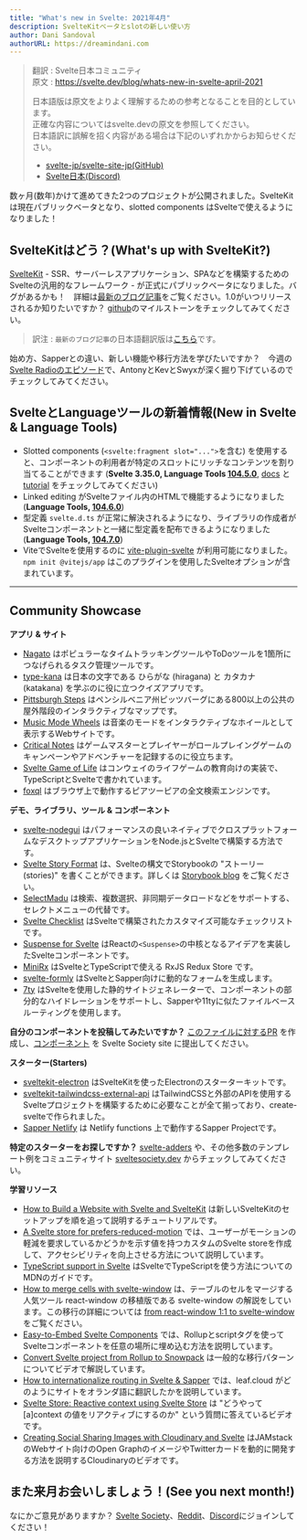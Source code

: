 ```yaml
---
title: "What's new in Svelte: 2021年4月"
description: SvelteKitベータとslotの新しい使い方
author: Dani Sandoval
authorURL: https://dreamindani.com
---
```

> 翻訳 : Svelte日本コミュニティ  
> 原文 : https://svelte.dev/blog/whats-new-in-svelte-april-2021
> 
> 日本語版は原文をよりよく理解するための参考となることを目的としています。  
> 正確な内容についてはsvelte.devの原文を参照してください。  
> 日本語訳に誤解を招く内容がある場合は下記のいずれかからお知らせください。
> - [svelte-jp/svelte-site-jp(GitHub)](https://github.com/svelte-jp/svelte-site-jp)
> - [Svelte日本(Discord)](https://discord.com/invite/YTXq3ZtBbx)

数ヶ月(数年)かけて進めてきた2つのプロジェクトが公開されました。SvelteKitは現在パブリックベータとなり、slotted components はSvelteで使えるようになりました！

## SvelteKitはどう？(What's up with SvelteKit?)
[SvelteKit](https://kit.svelte.jp/) - SSR、サーバーレスアプリケーション、SPAなどを構築するためのSvelteの汎用的なフレームワーク - が正式にパブリックベータになりました。バグがあるかも！　詳細は[最新のブログ記事](https://svelte.jp/blog/sveltekit-beta)をご覧ください。1.0がいつリリースされるか知りたいですか？ [github](https://github.com/sveltejs/kit/milestone/2)のマイルストーンをチェックしてみてください。
> 訳注 : `最新のブログ記事`の日本語翻訳版は[こちら](https://svelte.jp/blog/sveltekit-beta)です。

始め方、Sapperとの違い、新しい機能や移行方法を学びたいですか？　今週の[Svelte Radioのエピソード](https://www.svelteradio.com/episodes/svelte-kit-public-beta)で、AntonyとKevとSwyxが深く掘り下げているのでチェックしてみてください。

## SvelteとLanguageツールの新着情報(New in Svelte & Language Tools)
- Slotted components (`<svelte:fragment slot="...">`を含む) を使用すると、コンポーネントの利用者が特定のスロットにリッチなコンテンツを割り当てることができます (**Svelte 3.35.0, Language Tools [104.5.0](https://github.com/sveltejs/language-tools/releases/tag/extensions-104.5.0)**, [docs](https://svelte.dev/docs#template-syntax-svelte-fragment) と [tutorial](https://svelte.jp/tutorial/svelte-fragment) をチェックしてみてください)
- Linked editing がSvelteファイル内のHTMLで機能するようになりました (**Language Tools, [104.6.0](https://github.com/sveltejs/language-tools/releases/tag/extensions-104.6.0)**)
- 型定義 `svelte.d.ts` が正常に解決されるようになり、ライブラリの作成者がSvelteコンポーネントと一緒に型定義を配布できるようになりました (**Language Tools, [104.7.0](https://github.com/sveltejs/language-tools/releases/tag/extensions-104.7.0)**)
- ViteでSvelteを使用するのに [vite-plugin-svelte](https://github.com/sveltejs/vite-plugin-svelte) が利用可能になりました。`npm init @vitejs/app` はこのプラグインを使用したSvelteオプションが含まれています。

---

## Community Showcase

**アプリ & サイト**

- [Nagato](https://nagato.app/) はポピュラーなタイムトラッキングツールやToDoツールを1箇所につなげられるタスク管理ツールです。
- [type-kana](https://type-kana.cass.moe/setup) は日本の文字である ひらがな (hiragana) と カタカナ (katakana) を学ぶのに役に立つクイズアプリです。
- [Pittsburgh Steps](https://pittsburgh-steps.samlearner.com/) はペンシルベニア州ピッツバーグにある800以上の公共の屋外階段のインタラクティブなマップです。
- [Music Mode Wheels](https://tobx.github.io/music-mode-wheels/) は音楽のモードをインタラクティブなホイールとして表示するWebサイトです。
- [Critical Notes](https://www.critical-notes.com/) はゲームマスターとプレイヤーがロールプレイングゲームのキャンペーンやアドベンチャーを記録するのに役立ちます。
- [Svelte Game of Life](https://github.com/alanrsoares/svelte-game-of-life) はコンウェイのライフゲームの教育向けの実装で、TypeScriptとSvelteで書かれています。
- [foxql](https://github.com/foxql) はブラウザ上で動作するピアツーピアの全文検索エンジンです。

**デモ、ライブラリ、ツール & コンポーネント**

- [svelte-nodegui](https://github.com/nodegui/svelte-nodegui) はパフォーマンスの良いネイティブでクロスプラットフォームなデスクトップアプリケーションをNode.jsとSvelteで構築する方法です。
- [Svelte Story Format](https://www.npmjs.com/package/@storybook/addon-svelte-csf) は、Svelteの構文でStorybookの "ストーリー(stories)" を書くことができます。詳しくは [Storybook blog](https://storybook.js.org/blog/storybook-for-svelte/) をご覧ください。
- [SelectMadu](https://github.com/pavish/select-madu) は検索、複数選択、非同期データロードなどをサポートする、セレクトメニューの代替です。
- [Svelte Checklist](https://www.npmjs.com/package/svelte-checklist) はSvelteで構築されたカスタマイズ可能なチェックリストです。
- [Suspense for Svelte](https://www.npmjs.com/package/@jamcart/suspense) はReactの`<Suspense>`の中核となるアイデアを実装したSvelteコンポーネントです。
- [MiniRx](https://spierala.github.io/mini-rx-store/) はSvelteとTypeScriptで使える RxJS Redux Store です。
- [svelte-formly](https://github.com/arabdevelop/svelte-formly) はSvelteとSapper向けに動的なフォームを生成します。
- [7ty](https://www.npmjs.com/package/@jamcart/7ty) はSvelteを使用した静的サイトジェネレーターで、コンポーネントの部分的なハイドレーションをサポートし、Sapperや11tyに似たファイルベースルーティングを使用します。

**自分のコンポーネントを投稿してみたいですか？** [このファイルに対するPR](https://github.com/svelte-society/sveltesociety.dev/blob/master/src/pages/components/components.json) を作成し、[コンポーネント](https://sveltesociety.dev/components) を Svelte Society site に提出してください。

**スターター(Starters)**

- [sveltekit-electron](https://github.com/FractalHQ/sveltekit-electron) はSvelteKitを使ったElectronのスターターキットです。
- [sveltekit-tailwindcss-external-api](https://github.com/acidlake/sveltekit-tailwindcss-external-api) はTailwindCSSと外部のAPIを使用するSvelteプロジェクトを構築するために必要なことが全て揃っており、create-svelteで作られました。
- [Sapper Netlify](https://www.npmjs.com/package/sapper-netlify) は Netlify functions 上で動作するSapper Projectです。

**特定のスターターをお探しですか？** [svelte-adders](https://github.com/svelte-add/svelte-adders) や、その他多数のテンプレート例をコミュニティサイト [sveltesociety.dev](https://sveltesociety.dev/templates/) からチェックしてみてください。

**学習リソース**
- [How to Build a Website with Svelte and SvelteKit](https://prismic.io/blog/svelte-sveltekit-tutorial) は新しいSvelteKitのセットアップを順を追って説明するチュートリアルです。
- [A Svelte store for prefers-reduced-motion](https://geoffrich.net/posts/svelte-prefers-reduced-motion-store/) では、ユーザーがモーションの軽減を要求しているかどうかを示す値を持つカスタムのSvelte storeを作成して、アクセシビリティを向上させる方法について説明しています。
- [TypeScript support in Svelte](https://developer.mozilla.org/en-US/docs/Learn/Tools_and_testing/Client-side_JavaScript_frameworks/Svelte_TypeScript) はSvelteでTypeScriptを使う方法についてのMDNのガイドです。
- [How to merge cells with svelte-window](https://gradientdescent.de/merging-cells/) は、テーブルのセルをマージする人気ツール react-window の移植版である svelte-window の解説をしています。この移行の詳細については [from react-window 1:1 to svelte-window](https://gradientdescent.de/porting-react-window/) をご覧ください。
- [Easy-to-Embed Svelte Components](https://codeandlife.com/2021/03/06/easy-to-embed-svelte-components/) では、Rollupとscriptタグを使ってSvelteコンポーネントを任意の場所に埋め込む方法を説明しています。
- [Convert Svelte project from Rollup to Snowpack](https://www.youtube.com/watch?v=-sHcqj4YLeQ) は一般的な移行パターンについてビデオで解説しています。
- [How to internationalize routing in Svelte & Sapper](https://www.leaf.cloud/blog/how-to-internationalize-routing-in-svelte-sapper?utm_medium=story&utm_source=reddit.com&utm_campaign=awareness&utm_content=sapper_routing) では、leaf.cloud がどのようにサイトをオランダ語に翻訳したかを説明しています。
- [Svelte Store: Reactive context using Svelte Store](https://www.youtube.com/watch?v=-rTnWlbdjoY) は "どうやって[a]context の値をリアクティブにするのか" という質問に答えているビデオです。
- [Creating Social Sharing Images with Cloudinary and Svelte](https://www.youtube.com/watch?v=-Si5o-R7KHY) はJAMstackのWebサイト向けのOpen GraphのイメージやTwitterカードを動的に開発する方法を説明するCloudinaryのビデオです。

## また来月お会いしましょう！(See you next month!)

なにかご意見がありますか？ [Svelte Society](https://sveltesociety.dev/)、[Reddit](https://www.reddit.com/r/sveltejs/)、[Discord](https://discord.com/invite/yy75DKs)にジョインしてください！
